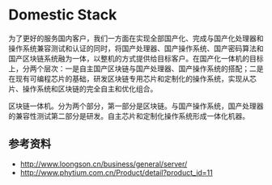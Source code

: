 # Domestic Stack

为了更好的服务国内客户，我们一方面在实现全部国产化、完成与国产化处理器和操作系统兼容测试和认证的同时，将国产处理器、国产操作系统、国产密码算法和国产区块链系统融为一体，以整机的方式提供给目标客户。在国产化一体机的目标上，分两个层次：一是自主国产区块链与国产处理器、国产操作系统的搭配；二是在现有可编程芯片的基础，研发区块链专用芯片和定制化的操作系统，实现从芯片、操作系统和区块链的完全自主和优化组合。

区块链一体机。分为两个部分，第一部分是区块链。与国产操作系统，国产处理器的兼容性测试第二部分是研发。自主芯片和定制化操作系统形成一体化机器。





## 参考资料

* http://www.loongson.cn/business/general/server/
* http://www.phytium.com.cn/Product/detail?product_id=11
